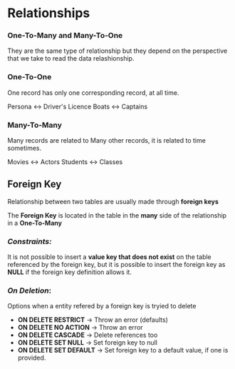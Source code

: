 # Relationships

### One-To-Many and Many-To-One

They are the same type of relationship but they depend on the perspective that we take to read the data relashionship.

### One-To-One

One record has only one corresponding record, at all time.

Persona <-> Driver's Licence
Boats <-> Captains

### Many-To-Many

Many records are related to Many other records, it is related to time sometimes.

Movies <-> Actors
Students <-> Classes


## Foreign Key

Relationship between two tables are usually made through **foreign keys**

The **Foreign Key** is located in the table in the **many** side of the relationship in a **One-To-Many**

### *Constraints:* 
It is not possible to insert a **value key that does not exist** on the table referenced by the foreign key, but it is possible to insert the foreign key as **NULL** if the foreign key definition allows it.

### *On Deletion*:
Options when a entity refered by a foreign key is tryied to delete

* **ON DELETE RESTRICT** -> Throw an error (defaults)
* **ON DELETE NO ACTION** -> Throw an error
* **ON DELETE CASCADE** -> Delete references too
* **ON DELETE SET NULL** -> Set foreign key to null
* **ON DELETE SET DEFAULT** -> Set foreign key to a default value, if one is provided.



